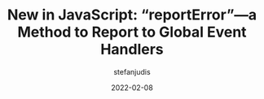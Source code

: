 ---
author: stefanjudis
date: 2022-02-08
permalink: false
tags:
  - javascript
target_url: https://www.stefanjudis.com/blog/reporterror-a-method-to-report-to-global-event-handlers/
title: "New in JavaScript: “reportError”—a Method to Report to Global Event Handlers"
---